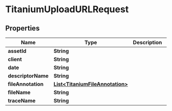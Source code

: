 

# TitaniumUploadURLRequest


## Properties

| Name | Type | Description | Notes |
|------------ | ------------- | ------------- | -------------|
|**assetId** | **String** |  |  [optional] |
|**client** | **String** |  |  [optional] |
|**date** | **String** |  |  [optional] |
|**descriptorName** | **String** |  |  [optional] |
|**fileAnnotation** | [**List&lt;TitaniumFileAnnotation&gt;**](TitaniumFileAnnotation.md) |  |  [optional] |
|**fileName** | **String** |  |  [optional] |
|**traceName** | **String** |  |  [optional] |



